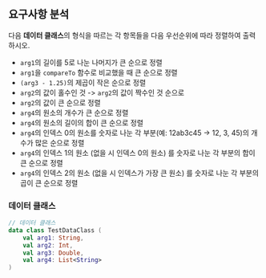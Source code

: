 ## 요구사항 분석
다음 **데이터 클래스**의 형식을 따르는 각 항목들을 다음 우선순위에 따라 정렬하여 출력하시오.
* ```arg1```의 길이를 5로 나눈 나머지가 큰 순으로 정렬
* ```arg1```을 ```compareTo``` 함수로 비교했을 때 큰 순으로 정렬
* ```(arg3 - 1.25)```의 제곱이 작은 순으로 정렬
* ```arg2```의 값이 홀수인 것 -> ```arg2```의 값이 짝수인 것 순으로
* ```arg2```의 값이 큰 순으로 정렬
* ```arg4```의 원소의 개수가 큰 순으로 정렬
* ```arg4```의 원소의 길이의 합이 큰 순으로 정렬
* ```arg4```의 인덱스 0의 원소를 숫자로 나눈 각 부분(예: 12ab3c45 -> 12, 3, 45)의 개수가 많은 순으로 정렬
* ```arg4```의 인덱스 1의 원소 (없을 시 인덱스 0의 원소) 를 숫자로 나눈 각 부분의 합이 큰 순으로 정렬
* ```arg4```의 인덱스 2의 원소 (없을 시 인덱스가 가장 큰 원소) 를 숫자로 나눈 각 부분의 곱이 큰 순으로 정렬

### 데이터 클래스
```kotlin
// 데이터 클래스
data class TestDataClass (
    val arg1: String,
    val arg2: Int,
    val arg3: Double,
    val arg4: List<String>
)
```
